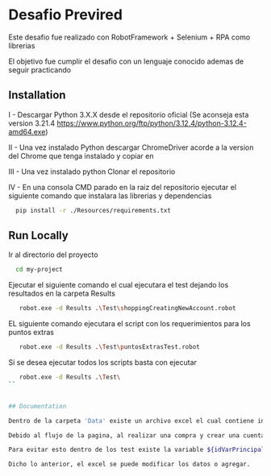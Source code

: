 
# Desafio Previred

Este desafio fue realizado con RobotFramework + Selenium + RPA  como librerias

El objetivo fue cumplir el desafio con un lenguaje conocido ademas de seguir practicando 


## Installation

I - Descargar Python 3.X.X desde el repositorio oficial
    (Se aconseja esta version 3.21.4 https://www.python.org/ftp/python/3.12.4/python-3.12.4-amd64.exe)

II - Una vez instalado Python descargar ChromeDriver acorde a la version del Chrome que tenga instalado y copiar en 

III - Una vez instalado python Clonar el repositorio

IV - En una consola CMD parado en la raiz del repositorio ejecutar el siguiente comando que instalara las librerias y dependencias
```bash
  pip install -r ./Resources/requirements.txt 
```
    
## Run Locally

Ir al directorio del proyecto

```bash
  cd my-project
```

Ejecutar el siguiente comando el cual ejecutara el test dejando los resultados en la carpeta Results

```bash
   robot.exe -d Results .\Test\shoppingCreatingNewAccount.robot
```

EL siguiente comando ejecutara el script con los requerimientos para los puntos extras

```bash
   robot.exe -d Results .\Test\puntosExtrasTest.robot
```

Si se desea ejecutar todos los scripts basta con ejecutar
```bash
   robot.exe -d Results .\Test\
``


## Documentation

Dentro de la carpeta 'Data' existe un archivo excel el cual contiene informacion de usuarios para la ejecucion, se pueden agregar mas usuarios y los test lo buscaran o se pueden modificar los ya existentes

Debido al flujo de la pagina, al realizar una compra y crear una cuenta nueva, el correo no se puede volver a usar, por ende el test deja de ser reutilizable.

Para evitar esto dentro de los test existe la variable ${idVarPrincipal} la cual al poner un valor entero buscara ese valor dentro del campo "id" del excel y extraera desde ahi los valors para crear una nueva cuenta.

Dicho lo anterior, el excel se puede modificar los datos o agregar.


